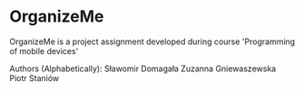 # OrganizeMe
OrganizeMe is a project assignment developed during course 'Programming of
mobile devices'

Authors (Alphabetically):
Sławomir Domagała
Zuzanna Gniewaszewska
Piotr Staniów

